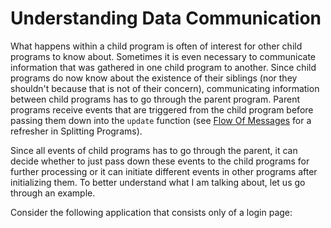 # Understanding Data Communication

What happens within a child program is often of interest for other child programs to know about. Sometimes it is even necessary to communicate information that was gathered in one child program to another. Since child programs do now know about the existence of their siblings (nor they shouldn't because that is not of their concern), communicating information between child programs has to go through the parent program. Parent programs receive events that are triggered from the child program before passing them down into the `update` function (see [Flow Of Messages](splitting-programs.md#flow-of-messages) for a refresher in Splitting Programs).

Since all events of child programs has to go through the parent, it can decide whether to just pass down these events to the child programs for further processing or it can initiate different events in other programs after initializing them. To better understand what I am talking about, let us go through an example.

Consider the following application that consists only of a login page:
